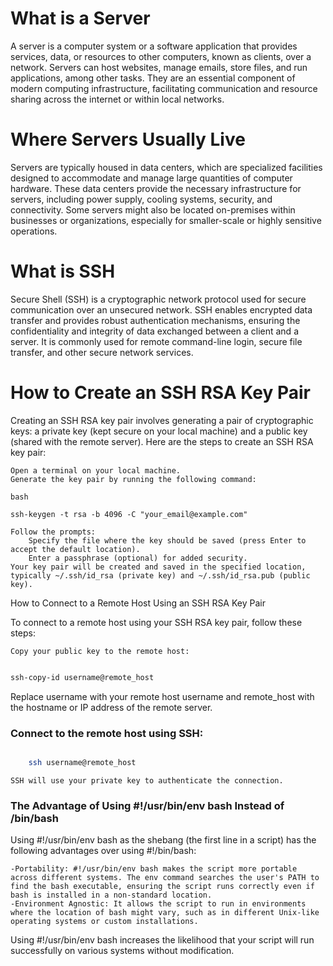# What is a Server

A server is a computer system or a software application that provides services, data, or resources to other computers, known as clients, over a network. Servers can host websites, manage emails, store files, and run applications, among other tasks. They are an essential component of modern computing infrastructure, facilitating communication and resource sharing across the internet or within local networks.

# Where Servers Usually Live

Servers are typically housed in data centers, which are specialized facilities designed to accommodate and manage large quantities of computer hardware. These data centers provide the necessary infrastructure for servers, including power supply, cooling systems, security, and connectivity. Some servers might also be located on-premises within businesses or organizations, especially for smaller-scale or highly sensitive operations.

# What is SSH

Secure Shell (SSH) is a cryptographic network protocol used for secure communication over an unsecured network. SSH enables encrypted data transfer and provides robust authentication mechanisms, ensuring the confidentiality and integrity of data exchanged between a client and a server. It is commonly used for remote command-line login, secure file transfer, and other secure network services.

# How to Create an SSH RSA Key Pair

Creating an SSH RSA key pair involves generating a pair of cryptographic keys: a private key (kept secure on your local machine) and a public key (shared with the remote server). Here are the steps to create an SSH RSA key pair:

    Open a terminal on your local machine.
    Generate the key pair by running the following command:

    bash

    ssh-keygen -t rsa -b 4096 -C "your_email@example.com"

    Follow the prompts:
        Specify the file where the key should be saved (press Enter to accept the default location).
        Enter a passphrase (optional) for added security.
    Your key pair will be created and saved in the specified location, typically ~/.ssh/id_rsa (private key) and ~/.ssh/id_rsa.pub (public key).

How to Connect to a Remote Host Using an SSH RSA Key Pair

To connect to a remote host using your SSH RSA key pair, follow these steps:

    Copy your public key to the remote host:

```bash

ssh-copy-id username@remote_host
```

Replace username with your remote host username and remote_host with the hostname or IP address of the remote server.

### Connect to the remote host using SSH:

```bash

    ssh username@remote_host
```
    SSH will use your private key to authenticate the connection.

### The Advantage of Using #!/usr/bin/env bash Instead of /bin/bash

Using #!/usr/bin/env bash as the shebang (the first line in a script) has the following advantages over using #!/bin/bash:

    -Portability: #!/usr/bin/env bash makes the script more portable across different systems. The env command searches the user's PATH to find the bash executable, ensuring the script runs correctly even if bash is installed in a non-standard location.
    -Environment Agnostic: It allows the script to run in environments where the location of bash might vary, such as in different Unix-like operating systems or custom installations.

Using #!/usr/bin/env bash increases the likelihood that your script will run successfully on various systems without modification.
